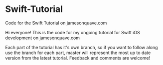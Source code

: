Swift-Tutorial
==============

Code for the Swift Tutorial on jamesonquave.com

Hi everyone! This is the code for my ongoing tutorial for Swift iOS development on jamesonquave.com

Each part of the tutorial has it's own branch, so if you want to follow along use the branch for each part, master will represent the most up to date version from the latest tutorial.
Feedback and comments are welcome!
